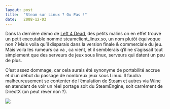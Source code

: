 ```yaml
---
layout:	post
title:	"Steam sur Linux ? Ou Pas !"
date:	2008-12-03
---
```


  Dans la dernière démo de [Left 4 Dead](http://en.wikipedia.org/wiki/Left_4_Dead "Left 4 Dead"), des petits malins on en effet trouvé un petit executable nommé steamclient\_linux.so, un nom plutôt équivoque non ? Mais voila qu’il disparais dans la version finale & commerciale du jeu. Mais voila les rumeurs ca va , ca vient, et il semblerais q’il ne s’agissait tout simplement que des serveurs de jeux sous linux, serveurs qui datent un peu de plus.

C’est assez dommage, car cela aurais été synonyme de portabilité accrue et d’un début du passage de nombreux jeux sous Linux. Il faudra malheureusement se contenter de l’émulation de Steam et autres via [Wine](http://www.winehq.org/ "Wine (software)") en atendant de voir un réel portage soit du SteamEngine, soit carrément de DirectX (on peut réver non ?).

![](/img/0*ylThwDGZhNaFyOVM.)  